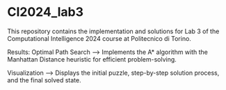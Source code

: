 # CI2024_lab3
This repository contains the implementation and solutions for Lab 3 of the Computational Intelligence 2024 course at Politecnico di Torino.


Results:
Optimal Path Search --> Implements the A* algorithm with the Manhattan Distance heuristic for efficient problem-solving.

Visualization --> Displays the initial puzzle, step-by-step solution process, and the final solved state.
